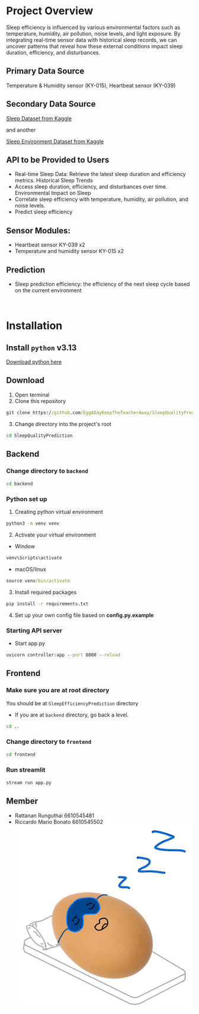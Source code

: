 <h1>Project Overview</h1>

<p> Sleep efficiency is influenced by various environmental factors such as temperature, humidity, air pollution, noise levels, and light exposure. By integrating real-time sensor data with historical sleep records, we can uncover patterns that reveal how these external conditions impact sleep duration, efficiency, and disturbances.</p>
<h2>Primary Data Source</h2>
<p> Temperature & Humidity sensor (KY-015), Heartbeat sensor (KY-039)</p>
<h2>Secondary Data Source</h2>

[Sleep Dataset from Kaggle](https://www.kaggle.com/datasets/equilibriumm/sleep-efficiency)<p> and another </p>[Sleep Environment Dataset from Kaggle](https://www.kaggle.com/datasets/karthikiye/wearable-tech-sleep-quality/data)
</p>
<h2>API to be Provided to Users</h2>
<ul>
  <li>Real-time Sleep Data: Retrieve the latest sleep duration and efficiency metrics.
  Historical Sleep Trends</li>
  <li>Access sleep duration, efficiency, and disturbances over time.
  Environmental Impact on Sleep</li>
  <li>Correlate sleep efficiency with temperature, humidity, air pollution, and noise levels.</li>
  <li>Predict sleep efficiency</li>
</ul>

</ul>
<h2>Sensor Modules: </h2>
<ul>
<li>
Heartbeat sensor	KY-039 x2
</li>
<li>
Temperature and humidity sensor	KY-015 x2
</li>


</ul>
<h2>Prediction</h2>
<ul>
<li>
Sleep prediction efficiency: the efficiency of the next sleep cycle based on the current environment 
</li>
</ul>

<br>

# Installation
## Install `python` v3.13
[Download python here](https://www.python.org/downloads/)
## Download
1. Open terminal
2. Clone this repository
```cmd
git clone https://github.com/EggADayKeepTheTeacherAway/SleepQualityPrediction.git
```
3. Change directory into the project's root
```cmd
cd SleepQualityPrediction
```

## Backend
### Change directory to `backend`
```cmd
cd backend
```
### Python set up
1. Creating python virtual environment
  ```cmd
  python3 -m venv venv
  ```
2. Activate your virtual environment
  - Window
  ```cmd
  venv\Scripts\activate
  ```
  - macOS/linux
  ```cmd
  source venv/bin/activate
  ```
3. Install required packages
  ```cmd
  pip install -r requirements.txt
  ```
4. Set up your own config file based on __config.py.example__

### Starting API server
- Start app.py
```cmd
uvicorn controller:app --port 8080 --reload
```

## Frontend
### Make sure you are at root directory
 You should be at `SleepEfficiencyPrediction` directory
 - If you are at `backend` directory, go back a level.
 ```cmd
 cd ..
 ```
### Change directory to `frontend`
```cmd
cd frontend
```

### Run streamlit
```cmd
stream run app.py
```


## Member
- Rattanan Runguthai 6610545481
- Riccardo Mario Bonato 6610545502
![](diagrams/veryimportantimage/egg.jpg)